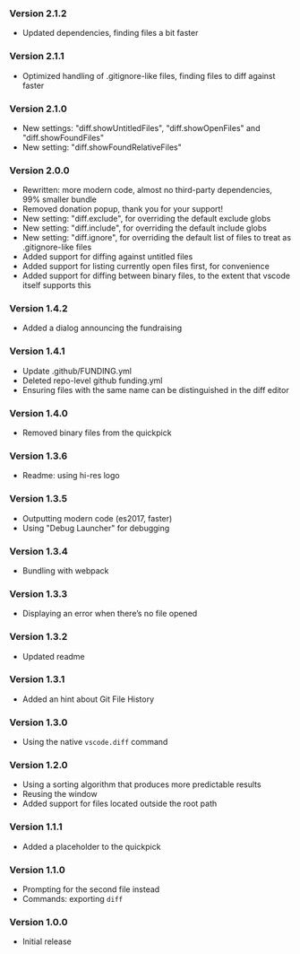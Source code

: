 ### Version 2.1.2
- Updated dependencies, finding files a bit faster

### Version 2.1.1
- Optimized handling of .gitignore-like files, finding files to diff against faster

### Version 2.1.0
- New settings: "diff.showUntitledFiles", "diff.showOpenFiles" and "diff.showFoundFiles"
- New setting: "diff.showFoundRelativeFiles"

### Version 2.0.0
- Rewritten: more modern code, almost no third-party dependencies, 99% smaller bundle
- Removed donation popup, thank you for your support!
- New setting: "diff.exclude", for overriding the default exclude globs
- New setting: "diff.include", for overriding the default include globs
- New setting: "diff.ignore", for overriding the default list of files to treat as .gitignore-like files
- Added support for diffing against untitled files
- Added support for listing currently open files first, for convenience
- Added support for diffing between binary files, to the extent that vscode itself supports this

### Version 1.4.2
- Added a dialog announcing the fundraising

### Version 1.4.1
- Update .github/FUNDING.yml
- Deleted repo-level github funding.yml
- Ensuring files with the same name can be distinguished in the diff editor

### Version 1.4.0
- Removed binary files from the quickpick

### Version 1.3.6
- Readme: using hi-res logo

### Version 1.3.5
- Outputting modern code (es2017, faster)
- Using "Debug Launcher" for debugging

### Version 1.3.4
- Bundling with webpack

### Version 1.3.3
- Displaying an error when there’s no file opened

### Version 1.3.2
- Updated readme

### Version 1.3.1
- Added an hint about Git File History

### Version 1.3.0
- Using the native `vscode.diff` command

### Version 1.2.0
- Using a sorting algorithm that produces more predictable results
- Reusing the window
- Added support for files located outside the root path

### Version 1.1.1
- Added a placeholder to the quickpick

### Version 1.1.0
- Prompting for the second file instead
- Commands: exporting `diff`

### Version 1.0.0
- Initial release
